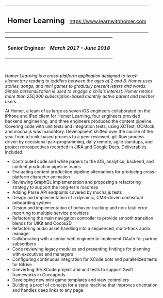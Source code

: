 <table style="width:100%"> 
	<tr>
		<td valign="baseline"> <h2>Homer Learning</h2></td><td align="right" valign="baseline"> <a href="https://www.learnwithhomer.com">https://www.learnwithhomer.com</a></td>
	</tr>
</table>
<table style="width:100%"> 
	<tr>
		<td> <h4>Senior Engineer</h4> </td><td align="right"> <h4><em>March 2017 – June 2018</em></h4> </td>
	</tr>
</table>

<br>


_Homer Learning is a cross-platform application designed to teach elementary reading to toddlers between the ages of 2 and 8. Homer uses stories, songs, and mini games to gradually present letters and words. Simple personalization is used to engage a child's interest. Homer retains more than 250,000 subscription-based monthly active parent and teacher users._

At Homer, a team of as large as seven iOS engineers collaborated on the iPhone and iPad client for Homer Learning, four engineers provided backend engineering, and three engineers produced the content pipeline. Covering code with unit tests and integration tests, using XCTest, OCMock, and mocha.js was mandatory. Development shifted over the course of the year from a trunk-based process to a peer reviewed, git-flow process driven by occasional pair-programming, daily remote, agile standups, and project retrospectives recorded in JIRA and Google Docs. Deliverables included:

- Contributed code and white papers to the iOS, analytics, backend, and content production pipeline teams
- Evaluating content production pipeline alternatives for producing cross-platform character animation
- Reviewing GraphQL implementation and proposing a refactoring strategy to support the long-term roadmap
- Adding Parse API endpoints covered by mocha.js tests
- Design and implementation of a dynamic, CMS-driven contextual onboarding system
- Design and implementation of behavior tracking and non-fatal error reporting to multiple service providers
- Refactoring the main navigation controller to provide smooth transition blends for UIKit and Cocos2D
- Refactoring audio asset handling into a sequenced, multi-track audio manager
- Collaborating with a senior web engineer to implement OAuth for partner subscribers
- Code reviewing legacy modules and presenting findings for planning with executives and managers
- Configuring continuous integration for XCode bots and parallelized tests for Bitrise
- Converting the XCode project and unit tests to support Swift frameworks in Cocoapods
- Developing new mini game templates and view controllers
- Building a proof of concept for a state machine that improves orientation and handles deep links to any page

